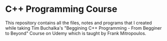 # C++ Programming Course
This repository contains all the files, notes and programs that I created while taking Tim Buchalka's "Beggining C++ Programming - From Begginer to Beyond" Course on Udemy which is taught by Frank Mitropoulos.
